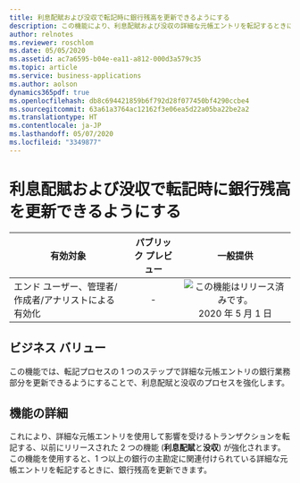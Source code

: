 ```yaml
---
title: 利息配賦および没収で転記時に銀行残高を更新できるようにする
description: この機能により、利息配賦および没収の詳細な元帳エントリを転記するときに銀行残高を更新できます。
author: relnotes
ms.reviewer: roschlom
ms.date: 05/05/2020
ms.assetid: ac7a6595-b04e-ea11-a812-000d3a579c35
ms.topic: article
ms.service: business-applications
ms.author: aolson
dynamics365pdf: true
ms.openlocfilehash: db8c694421859b6f792d28f077450bf4290ccbe4
ms.sourcegitcommit: 63a61a3764ac12162f3e06ea5d22a05ba22be2a2
ms.translationtype: HT
ms.contentlocale: ja-JP
ms.lasthandoff: 05/07/2020
ms.locfileid: "3349877"
---
```

# <a name="allow-interest-distribution-and-escheatment-to-update-bank-balances-when-posting"></a>利息配賦および没収で転記時に銀行残高を更新できるようにする


| 有効対象    |  パブリック プレビュー | 一般提供 | 
| ---------- | :----------: |:----------: |
|エンド ユーザー、管理者/作成者/アナリストによる有効化|-| ![この機能はリリース済みです。](/dynamics365-release-plan/media/green-checkmark.png "この機能はリリース済みです。") 2020 年 5 月 1 日|


## <a name="business-value"></a>ビジネス バリュー
<!-- bv start -->
この機能では、転記プロセスの 1 つのステップで詳細な元帳エントリの銀行業務部分を更新できるようにすることで、利息配賦と没収のプロセスを強化します。
<!-- bv end -->



## <a name="feature-details"></a>機能の詳細
<!--feature detail start -->
これにより、詳細な元帳エントリを使用して影響を受けるトランザクションを転記する、以前にリリースされた 2 つの機能 (**利息配賦**と**没収**) が強化されます。 この機能を使用すると、1 つ以上の銀行の主勘定に関連付けられている詳細な元帳エントリを転記するときに、銀行残高を更新できます。
<!--feature detail end -->









